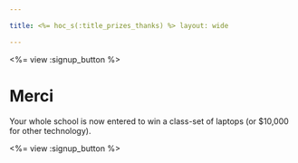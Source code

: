 ```yaml
---

title: <%= hoc_s(:title_prizes_thanks) %> layout: wide

---
```


<%= view :signup_button %>

# Merci

Your whole school is now entered to win a class-set of laptops (or $10,000 for other technology).

<%= view :signup_button %>